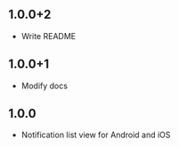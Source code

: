 ## 1.0.0+2
* Write README

## 1.0.0+1
* Modify docs

## 1.0.0
* Notification list view for Android and iOS
